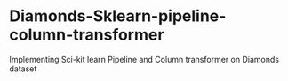 # Diamonds-Sklearn-pipeline-column-transformer
Implementing Sci-kit learn Pipeline and Column transformer on Diamonds dataset
